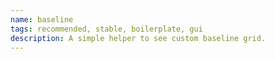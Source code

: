 ```yaml
---
name: baseline
tags: recommended, stable, boilerplate, gui
description: A simple helper to see custom baseline grid. 
---
```




